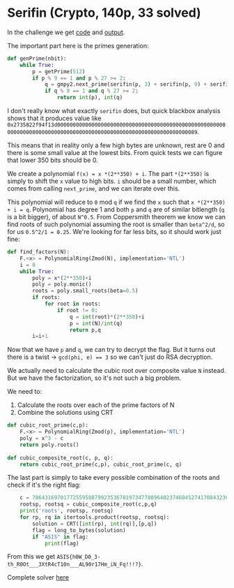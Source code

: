 # Serifin (Crypto, 140p, 33 solved)

In the challenge we get [code](serifin.py) and [output](output.txt).

The important part here is the primes generation:

```python
def genPrime(nbit):
    while True:
        p = getPrime(512)
        if p % 9 == 1 and p % 27 >= 2:
            q = gmpy2.next_prime(serifin(p, 3) + serifin(p, 9) + serifin(p, 27))
            if q % 9 == 1 and q % 27 >= 2:
                return int(p), int(q)
```

I don't really know what exactly `serifin` does, but quick blackbox analysis shows that it produces value like `0x2735822f94f13d0000000000000000000000000000000000000000000000000000000000000000000000000000000000000000000000000000000000000000089`.

This means that in reality only a few high bytes are unknown, rest are 0 and there is some small value at the lowest bits.
From quick tests we can figure that lower 350 bits should be 0.

We create a polynomial `f(x) = x *(2**350) + i`.
The part `*(2**350)` is simply to shift the `x` value to high bits.
`i` should be a small number, which comes from calling `next_prime`, and we can iterate over this.

This polynomial will reduce to `0` mod `q` if we find the `x` such that `x *(2**350) + i = q`.
Polynomial has degree 1 and both `p` and `q` are of similar bitlength (`q` is a bit bigger), of about `N^0.5`.
From Coppersmith theorem we know we can find roots of such polynomial assuming the root is smaller than `beta^2/d`, so for us `0.5^2/1 = 0.25`.
We're looking for far less bits, so it should work just fine:

```python
def find_factors(N):
    F.<x> = PolynomialRing(Zmod(N), implementation='NTL')   
    i = 0
    while True:
        poly = x*(2**350)+i
        poly = poly.monic()
        roots = poly.small_roots(beta=0.5)
        if roots:
            for root in roots:
                if root != 0:
                    q = int(root)*(2**350)+i
                    p = int(N)/int(q)
                    return p,q
        i=i+1
```

Now that we have `p` and `q`, we can try to decrypt the flag.
But it turns out there is a twist -> `gcd(phi, e) == 3` so we can't just do RSA decryption.

We actually need to calculate the cubic root over composite value `N` instead.
But we have the factorization, so it's not such a big problem.

We need to:

1. Calculate the roots over each of the prime factors of N
2. Combine the solutions using CRT

```python
def cubic_root_prime(c,p):
    F.<x> = PolynomialRing(Zmod(p), implementation='NTL')
    poly = x^3 - c
    return poly.roots()
        
def cubic_composite_root(c, p, q):
    return cubic_root_prime(c,p), cubic_root_prime(c, q)
```

The last part is simply to take every possible combination of the roots and check if it's the right flag:

```python
    c = 78643169701772559588799235367819734778096402374604527417084323620408059019575192358078539818358733737255857476385895538384775148891045101302925145675409962992412316886938945993724412615232830803246511441681246452297825709122570818987869680882524715843237380910432586361889181947636507663665579725822511143923
    rootsp, rootsq = cubic_composite_root(c,p,q)
    print('roots', rootsp, rootsq)
    for rp, rq in itertools.product(rootsp, rootsq):
        solution = CRT([int(rp), int(rq)],[p,q])
        flag = long_to_bytes(solution)
        if "ASIS" in flag:
            print(flag)
```

From this we get `ASIS{h0W_D0_3-th_R0Ot___3XtR4cT10n___AL90r17Hm_iN_Fq!!!?}`.

Complete solver [here](solver.sage)
